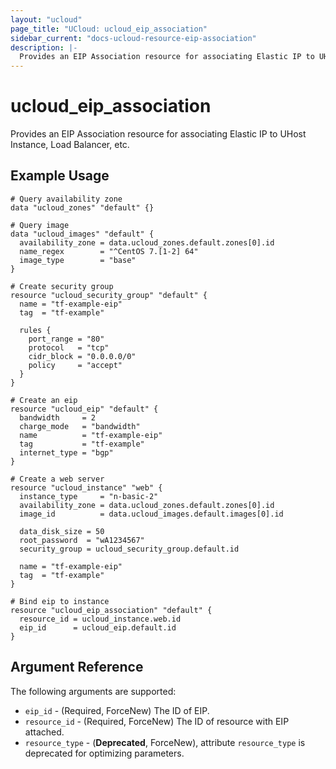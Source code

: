 ```yaml
---
layout: "ucloud"
page_title: "UCloud: ucloud_eip_association"
sidebar_current: "docs-ucloud-resource-eip-association"
description: |-
  Provides an EIP Association resource for associating Elastic IP to UHost Instance, Load Balancer, etc..
---
```


# ucloud_eip_association

Provides an EIP Association resource for associating Elastic IP to UHost Instance, Load Balancer, etc.

## Example Usage

```hcl
# Query availability zone
data "ucloud_zones" "default" {}

# Query image
data "ucloud_images" "default" {
  availability_zone = data.ucloud_zones.default.zones[0].id
  name_regex        = "^CentOS 7.[1-2] 64"
  image_type        = "base"
}

# Create security group
resource "ucloud_security_group" "default" {
  name = "tf-example-eip"
  tag  = "tf-example"

  rules {
    port_range = "80"
    protocol   = "tcp"
    cidr_block = "0.0.0.0/0"
    policy     = "accept"
  }
}

# Create an eip
resource "ucloud_eip" "default" {
  bandwidth     = 2
  charge_mode   = "bandwidth"
  name          = "tf-example-eip"
  tag           = "tf-example"
  internet_type = "bgp"
}

# Create a web server
resource "ucloud_instance" "web" {
  instance_type     = "n-basic-2"
  availability_zone = data.ucloud_zones.default.zones[0].id
  image_id          = data.ucloud_images.default.images[0].id

  data_disk_size = 50
  root_password  = "wA1234567"
  security_group = ucloud_security_group.default.id

  name = "tf-example-eip"
  tag  = "tf-example"
}

# Bind eip to instance
resource "ucloud_eip_association" "default" {
  resource_id = ucloud_instance.web.id
  eip_id      = ucloud_eip.default.id
}
```

## Argument Reference

The following arguments are supported:

* `eip_id` - (Required, ForceNew) The ID of EIP.
* `resource_id` - (Required, ForceNew) The ID of resource with EIP attached.
* `resource_type` - (**Deprecated**, ForceNew), attribute `resource_type` is deprecated for optimizing parameters.